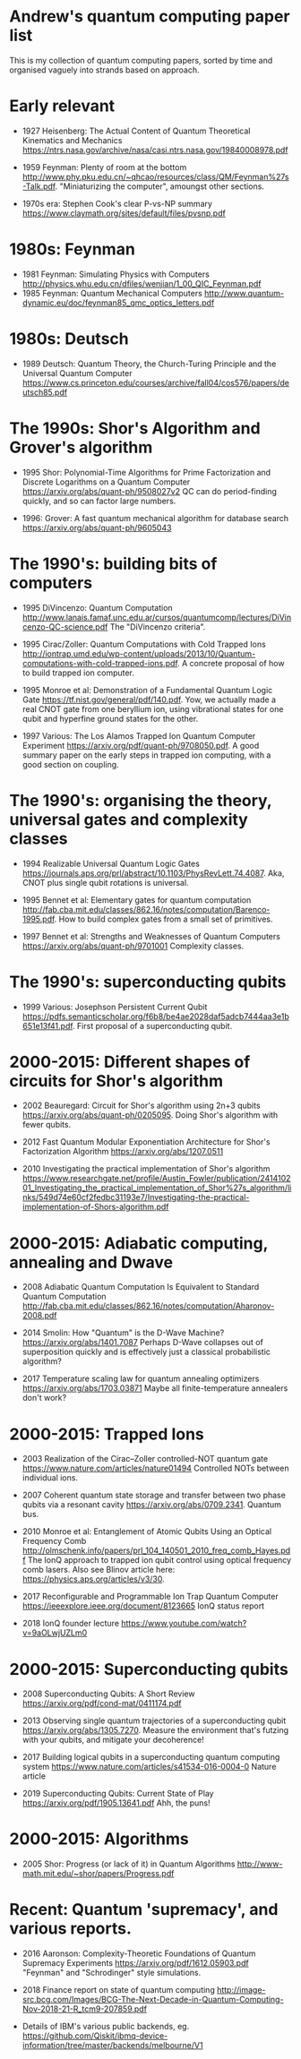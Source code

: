 # Andrew's quantum computing paper list

This is my collection of quantum computing papers, sorted by time and organised vaguely into strands based on approach.

# Early relevant

* 1927 Heisenberg: The Actual Content of Quantum Theoretical Kinematics and Mechanics <https://ntrs.nasa.gov/archive/nasa/casi.ntrs.nasa.gov/19840008978.pdf>

* 1959 Feynman: Plenty of room at the bottom
<http://www.phy.pku.edu.cn/~qhcao/resources/class/QM/Feynman%27s-Talk.pdf>. "Miniaturizing the computer", amoungst other sections.


* 1970s era: Stephen Cook's clear P-vs-NP summary <https://www.claymath.org/sites/default/files/pvsnp.pdf>

# 1980s: Feynman
* 1981 Feynman: Simulating Physics with Computers <http://physics.whu.edu.cn/dfiles/wenjian/1_00_QIC_Feynman.pdf>
* 1985 Feynman: Quantum Mechanical Computers <http://www.quantum-dynamic.eu/doc/feynman85_qmc_optics_letters.pdf>

# 1980s: Deutsch

* 1989 Deutsch: Quantum Theory, the Church-Turing Principle and the Universal Quantum Computer 
<https://www.cs.princeton.edu/courses/archive/fall04/cos576/papers/deutsch85.pdf> 

# The 1990s: Shor's Algorithm and Grover's algorithm
* 1995 Shor: Polynomial-Time Algorithms for Prime Factorization and Discrete Logarithms on a Quantum Computer <https://arxiv.org/abs/quant-ph/9508027v2>  QC can do period-finding quickly, and so can factor large numbers.

* 1996: Grover: A fast quantum mechanical algorithm for database search
<https://arxiv.org/abs/quant-ph/9605043>

# The 1990's: building bits of computers
* 1995 DiVincenzo: Quantum Computation <http://www.lanais.famaf.unc.edu.ar/cursos/quantumcomp/lectures/DiVincenzo-QC-science.pdf> The "DiVincenzo criteria".

* 1995 Cirac/Zoller: Quantum Computations with Cold Trapped Ions <http://iontrap.umd.edu/wp-content/uploads/2013/10/Quantum-computations-with-cold-trapped-ions.pdf>.  A concrete proposal of how to build trapped ion computer.

* 1995 Monroe et al: Demonstration of a Fundamental Quantum Logic Gate
<https://tf.nist.gov/general/pdf/140.pdf>.  Yow, we actually made a real CNOT gate from one beryllium ion, using vibrational states for one qubit and hyperfine ground states for the other.  

* 1997 Various: The Los Alamos Trapped Ion Quantum Computer Experiment <https://arxiv.org/pdf/quant-ph/9708050.pdf>.  A good summary paper on the early steps in trapped ion computing, with a good section on coupling.

# The 1990's: organising the theory, universal gates and complexity classes
* 1994 Realizable Universal Quantum Logic Gates <https://journals.aps.org/prl/abstract/10.1103/PhysRevLett.74.4087>.  Aka, CNOT plus single qubit rotations is universal.

* 1995 Bennet et al: Elementary gates for quantum computation <http://fab.cba.mit.edu/classes/862.16/notes/computation/Barenco-1995.pdf>.  How to build complex gates from a small set of primitives.

* 1997 Bennet et al: Strengths and Weaknesses of Quantum Computers <https://arxiv.org/abs/quant-ph/9701001>  Complexity classes.

# The 1990's: superconducting qubits
* 1999 Various: Josephson Persistent Current Qubit <https://pdfs.semanticscholar.org/f6b8/be4ae2028daf5adcb7444aa3e1b651e13f41.pdf>.   First proposal of a superconducting qubit.
 

# 2000-2015: Different shapes of circuits for Shor's algorithm
* 2002 Beauregard: Circuit for Shor's algorithm using 2n+3 qubits <https://arxiv.org/abs/quant-ph/0205095>.  Doing Shor's algorithm with fewer qubits.

* 2012 Fast Quantum Modular Exponentiation Architecture for Shor's Factorization Algorithm <https://arxiv.org/abs/1207.0511>

* 2010 Investigating the practical implementation of Shor's algorithm <https://www.researchgate.net/profile/Austin_Fowler/publication/241410201_Investigating_the_practical_implementation_of_Shor%27s_algorithm/links/549d74e60cf2fedbc31193e7/Investigating-the-practical-implementation-of-Shors-algorithm.pdf>


# 2000-2015: Adiabatic computing, annealing and Dwave
* 2008 Adiabatic Quantum Computation Is Equivalent to Standard Quantum Computation
<http://fab.cba.mit.edu/classes/862.16/notes/computation/Aharonov-2008.pdf> 


* 2014 Smolin: How "Quantum" is the D-Wave Machine?
<https://arxiv.org/abs/1401.7087> Perhaps D-Wave collapses out of superposition quickly and is effectively just a classical probabilistic algorithm?

* 2017 Temperature scaling law for quantum annealing optimizers <https://arxiv.org/abs/1703.03871> Maybe all finite-temperature annealers don't work?


# 2000-2015: Trapped Ions

* 2003 Realization of the Cirac–Zoller controlled-NOT quantum gate
<https://www.nature.com/articles/nature01494>  Controlled NOTs between individual ions.

* 2007 Coherent quantum state storage and transfer between two phase qubits via a resonant cavity <https://arxiv.org/abs/0709.2341>.  Quantum bus.

* 2010 Monroe et al: Entanglement of Atomic Qubits Using an Optical Frequency Comb
<http://olmschenk.info/papers/prl_104_140501_2010_freq_comb_Hayes.pdf> The IonQ approach to trapped ion qubit control using optical frequency comb lasers.  Also see Blinov article here: <https://physics.aps.org/articles/v3/30>.

* 2017 Reconfigurable and Programmable Ion Trap Quantum Computer <https://ieeexplore.ieee.org/document/8123665> IonQ status report

* 2018 IonQ founder lecture <https://www.youtube.com/watch?v=9aOLwjUZLm0>

# 2000-2015: Superconducting qubits

* 2008 Superconducting Qubits: A Short Review <https://arxiv.org/pdf/cond-mat/0411174.pdf>

* 2013 Observing single quantum trajectories of a superconducting qubit <https://arxiv.org/abs/1305.7270>.  Measure the environment that's futzing with your qubits, and mitigate your decoherence!

* 2017 Building logical qubits in a superconducting quantum computing system <https://www.nature.com/articles/s41534-016-0004-0> Nature article

* 2019 Superconducting Qubits: Current State of Play <https://arxiv.org/pdf/1905.13641.pdf> Ahh, the puns!

# 2000-2015: Algorithms

* 2005 Shor: Progress (or lack of it) in Quantum Algorithms <http://www-math.mit.edu/~shor/papers/Progress.pdf>

# Recent: Quantum 'supremacy', and various reports.
* 2016  Aaronson: Complexity-Theoretic Foundations of Quantum Supremacy
Experiments <https://arxiv.org/pdf/1612.05903.pdf> "Feynman" and "Schrodinger" style simulations.

* 2018 Finance report on state of quantum computing
<http://image-src.bcg.com/Images/BCG-The-Next-Decade-in-Quantum-Computing-Nov-2018-21-R_tcm9-207859.pdf>

* Details of IBM's various public backends, eg. <https://github.com/Qiskit/ibmq-device-information/tree/master/backends/melbourne/V1>


